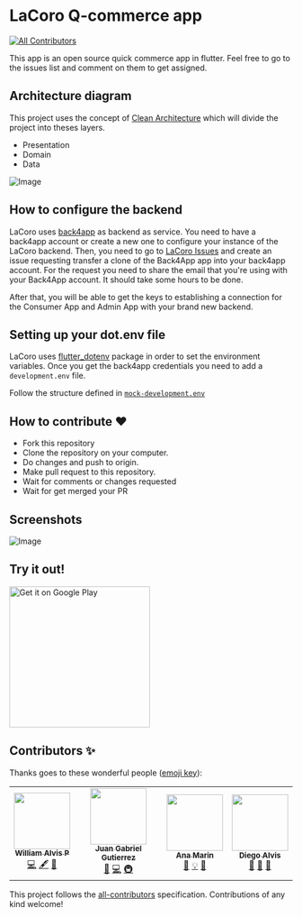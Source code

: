 # LaCoro Q-commerce app
<!-- ALL-CONTRIBUTORS-BADGE:START - Do not remove or modify this section -->
[![All Contributors](https://img.shields.io/badge/all_contributors-4-orange.svg?style=flat-square)](#contributors-)
<!-- ALL-CONTRIBUTORS-BADGE:END -->

This app is an open source quick commerce app in flutter. 
Feel free to go to the issues list and comment on them to get assigned.

## Architecture diagram

This project uses the concept of [Clean Architecture](https://blog.cleancoder.com/uncle-bob/2012/08/13/the-clean-architecture.html) which will divide the project into theses layers.

- Presentation
- Domain
- Data

![Image](https://github.com/LaCoro/ConsumerFlutterApp/blob/master/screens/lacoro_consumer_arch.png?raw=true)

## How to configure the backend

LaCoro uses [back4app](https://www.back4app.com/) as backend as service. You need to have a back4app account or create a new one to configure your instance of the LaCoro backend. Then, you need to go to [LaCoro Issues](https://github.com/LaCoro/ConsumerFlutterApp/issues) and create an issue requesting transfer a clone of the Back4App app into your back4app account. For the request you need to share the email that you're using with your Back4App account. It should take some hours to be done.

After that, you will be able to get the keys to establishing a connection for the Consumer App and Admin App with your brand new backend.

## Setting up your dot.env file
LaCoro uses [flutter_dotenv](https://pub.dev/packages/flutter_dotenv) package in order to set the environment variables.
Once you get the back4app credentials you need to add a `development.env` file.

Follow the structure defined in [`mock-development.env`](https://github.com/LaCoro/ConsumerFlutterApp/blob/develop/mock-development.env)

## How to contribute ❤️
* Fork this repository
* Clone the repository on your computer.
* Do changes and push to origin.
* Make pull request to this repository.
* Wait for comments or changes requested
* Wait for get merged your PR
 
## Screenshots 
![Image](https://github.com/LaCoro/ConsumerFlutterApp/blob/master/screens/lacoro_consumer_screenshots.png?raw=true)

## Try it out!
<a href='https://play.google.com/store/apps/details?id=co.lacoro.consumer'><img alt='Get it on Google Play' src='https://play.google.com/intl/en_us/badges/static/images/badges/en_badge_web_generic.png' width="250px;"/></a>

## Contributors ✨

Thanks goes to these wonderful people ([emoji key](https://allcontributors.org/docs/en/emoji-key)):

<!-- ALL-CONTRIBUTORS-LIST:START - Do not remove or modify this section -->
<!-- prettier-ignore-start -->
<!-- markdownlint-disable -->
<table>
  <tr>
    <td align="center"><a href="https://github.com/WaAlvis"><img src="https://avatars3.githubusercontent.com/u/41210700?v=4" width="100px;" alt=""/><br /><sub><b>William Alvis P</b></sub></a><br /><a href="https://github.com/LaCoro/ConsumerFlutterApp/commits?author=WaAlvis" title="Code">💻</a> <a href="#content-WaAlvis" title="Content">🖋</a> <a href="https://github.com/LaCoro/ConsumerFlutterApp/issues?q=author%3AWaAlvis" title="Bug reports">🐛</a></td>
    <td align="center"><a href="https://www.linkedin.com/in/onegabriel/"><img src="https://avatars0.githubusercontent.com/u/282575?v=4" width="100px;" alt=""/><br /><sub><b>Juan Gabriel Gutierrez</b></sub></a><br /><a href="#business-llanox" title="Business development">💼</a> <a href="https://github.com/LaCoro/ConsumerFlutterApp/commits?author=llanox" title="Code">💻</a> <a href="#infra-llanox" title="Infrastructure (Hosting, Build-Tools, etc)">🚇</a></td>
    <td align="center"><a href="https://github.com/anamarin09041995"><img src="https://avatars0.githubusercontent.com/u/19240157?v=4" width="100px;" alt=""/><br /><sub><b>Ana Marin</b></sub></a><br /><a href="#design-anamarin09041995" title="Design">🎨</a> <a href="#example-anamarin09041995" title="Examples">💡</a> <a href="#maintenance-anamarin09041995" title="Maintenance">🚧</a></td>
    <td align="center"><a href="https://www.linkedin.com/in/diego-alvis-palencia-7823a5130/"><img src="https://avatars2.githubusercontent.com/u/6097526?v=4" width="100px;" alt=""/><br /><sub><b>Diego Alvis</b></sub></a><br /><a href="#projectManagement-diegoalvis" title="Project Management">📆</a> <a href="https://github.com/LaCoro/ConsumerFlutterApp/pulls?q=is%3Apr+reviewed-by%3Adiegoalvis" title="Reviewed Pull Requests">👀</a> <a href="#maintenance-diegoalvis" title="Maintenance">🚧</a></td>
  </tr>
</table>

<!-- markdownlint-enable -->
<!-- prettier-ignore-end -->
<!-- ALL-CONTRIBUTORS-LIST:END -->

This project follows the [all-contributors](https://github.com/all-contributors/all-contributors) specification. Contributions of any kind welcome!

